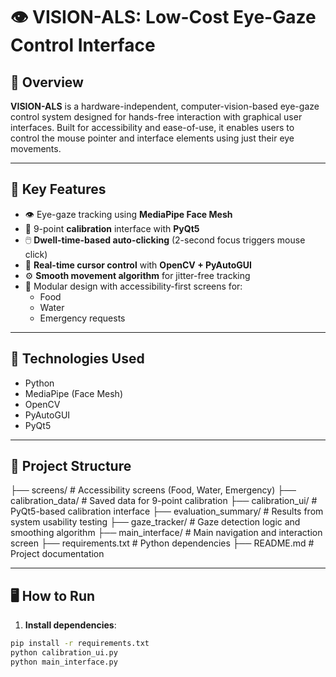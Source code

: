 # 👁️ VISION-ALS: Low-Cost Eye-Gaze Control Interface

## 📘 Overview

**VISION-ALS** is a hardware-independent, computer-vision-based eye-gaze control system designed for hands-free interaction with graphical user interfaces. Built for accessibility and ease-of-use, it enables users to control the mouse pointer and interface elements using just their eye movements.

---

## 🚀 Key Features

- 👁️ Eye-gaze tracking using **MediaPipe Face Mesh**
- 🎯 9-point **calibration** interface with **PyQt5**
- 🖱️ **Dwell-time-based auto-clicking** (2-second focus triggers mouse click)
- 🧭 **Real-time cursor control** with **OpenCV + PyAutoGUI**
- ⚙️ **Smooth movement algorithm** for jitter-free tracking
- 🧩 Modular design with accessibility-first screens for:
  - Food
  - Water
  - Emergency requests

---

## 🧰 Technologies Used

- Python  
- MediaPipe (Face Mesh)  
- OpenCV  
- PyAutoGUI  
- PyQt5

---

## 📂 Project Structure
├── screens/ # Accessibility screens (Food, Water, Emergency)
├── calibration_data/ # Saved data for 9-point calibration
├── calibration_ui/ # PyQt5-based calibration interface
├── evaluation_summary/ # Results from system usability testing
├── gaze_tracker/ # Gaze detection logic and smoothing algorithm
├── main_interface/ # Main navigation and interaction screen
├── requirements.txt # Python dependencies
├── README.md # Project documentation

---

## 🖥️ How to Run

1. **Install dependencies**:
```bash
pip install -r requirements.txt
python calibration_ui.py
python main_interface.py
